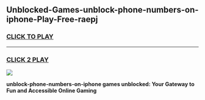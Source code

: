 
## Unblocked-Games-unblock-phone-numbers-on-iphone-Play-Free-raepj
<h3>
<a href="https://premium76.site?title=unblock-phone-numbers-on-iphone&ref=21A">CLICK TO PLAY</a></h3>
<hr>

<h3>
<a href="https://premium76.site?title=unblock-phone-numbers-on-iphone&ref=21A">CLICK 2 PLAY</a>
  
</h3>

<a href="https://premium76.site?title=unblock-phone-numbers-on-iphone&ref=21A"><img src="https://clearcache.store/games.png"></a>


**unblock-phone-numbers-on-iphone games unblocked: Your Gateway to Fun and Accessible Online Gaming**
